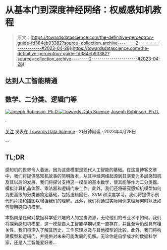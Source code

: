 # 从基本门到深度神经网络：权威感知机教程

> 原文：[https://towardsdatascience.com/the-definitive-perceptron-guide-fd384eb93382?source=collection_archive---------2-----------------------#2023-04-28](https://towardsdatascience.com/the-definitive-perceptron-guide-fd384eb93382?source=collection_archive---------2-----------------------#2023-04-28)

## 达到人工智能精通

## 数学、二分类、逻辑门等

[](https://jvision.medium.com/?source=post_page-----fd384eb93382--------------------------------)[![Joseph Robinson, Ph.D.](../Images/3117b65a4e10752724585d3457343695.png)](https://jvision.medium.com/?source=post_page-----fd384eb93382--------------------------------)[](https://towardsdatascience.com/?source=post_page-----fd384eb93382--------------------------------)[![Towards Data Science](../Images/a6ff2676ffcc0c7aad8aaf1d79379785.png)](https://towardsdatascience.com/?source=post_page-----fd384eb93382--------------------------------) [Joseph Robinson, Ph.D.](https://jvision.medium.com/?source=post_page-----fd384eb93382--------------------------------)

·

[关注](https://medium.com/m/signin?actionUrl=https%3A%2F%2Fmedium.com%2F_%2Fsubscribe%2Fuser%2F8049fa781539&operation=register&redirect=https%3A%2F%2Ftowardsdatascience.com%2Fthe-definitive-perceptron-guide-fd384eb93382&user=Joseph+Robinson%2C+Ph.D.&userId=8049fa781539&source=post_page-8049fa781539----fd384eb93382---------------------post_header-----------) 发表在 [Towards Data Science](https://towardsdatascience.com/?source=post_page-----fd384eb93382--------------------------------) · 21分钟阅读 · 2023年4月28日 [](https://medium.com/m/signin?actionUrl=https%3A%2F%2Fmedium.com%2F_%2Fvote%2Ftowards-data-science%2Ffd384eb93382&operation=register&redirect=https%3A%2F%2Ftowardsdatascience.com%2Fthe-definitive-perceptron-guide-fd384eb93382&user=Joseph+Robinson%2C+Ph.D.&userId=8049fa781539&source=-----fd384eb93382---------------------clap_footer-----------)

--

[](https://medium.com/m/signin?actionUrl=https%3A%2F%2Fmedium.com%2F_%2Fbookmark%2Fp%2Ffd384eb93382&operation=register&redirect=https%3A%2F%2Ftowardsdatascience.com%2Fthe-definitive-perceptron-guide-fd384eb93382&source=-----fd384eb93382---------------------bookmark_footer-----------)

## TL;DR

感知机的世界令人着迷，因为这些模型是现代人工智能的基础。在这篇博客文章中，我们将提供感知机故事的简明版本，从其神经网络起源到其演变为多层感知机及其以后的发展。我们将探讨支持这一模型的基本数学，使其能够作为二分类器、模拟计算机晶体管、乘法器和逻辑门来工作。此外，我们还将研究感知机模型如何为更高级的分类器奠定基础，包括逻辑回归、SVM 和深度学习。我们将提供示例代码片段和插图以增强我们的理解。此外，我们将通过实际用例来理解何时以及如何使用感知机模型。

本指南是任何对数据科学感兴趣的人的宝贵资源，无论他们的专业水平如何。我们将探索感知机模型，这一模型自人工智能早期以来一直存在，并且至今仍然具有相关性。我们将深入了解其历史、工作原理以及与其他模型的比较。此外，我们将构建模型和逻辑门，并提供对未来可能发展的见解。无论你是自学成才的数据科学家，还是人工智能爱好者…
